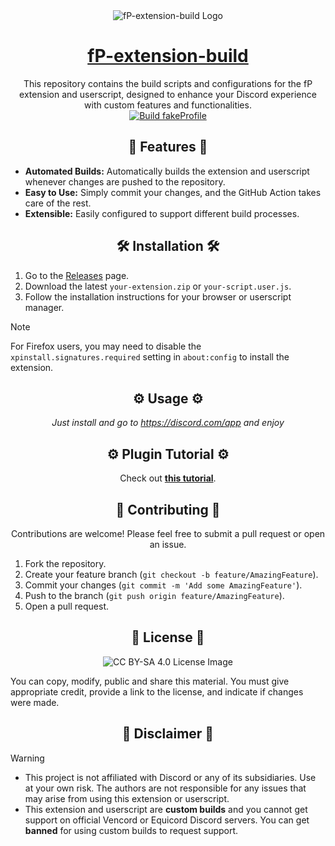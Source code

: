 <div align="center">

  <img src="https://avatars.githubusercontent.com/u/221838119?s=200" alt="fP-extension-build Logo">

# [fP-extension-build](#)

This repository contains the build scripts and configurations for the fP extension and userscript, designed to enhance your Discord experience with custom features and functionalities.  
[![Build fakeProfile](https://github.com/TheLumiDevs/fP-extension-build/actions/workflows/build.yml/badge.svg)](https://github.com/TheLumiDevs/fP-extension-build/actions/workflows/build.yml)

## 🚀 Features 🚀

<div align="left">

*   **Automated Builds:** Automatically builds the extension and userscript whenever changes are pushed to the repository.
*   **Easy to Use:** Simply commit your changes, and the GitHub Action takes care of the rest.
*   **Extensible:** Easily configured to support different build processes.

</div>

## 🛠️ Installation 🛠️

<div align="left">

1.  Go to the [Releases](https://github.com/TheLumiDevs/fP-extension-build/releases) page.
2.  Download the latest `your-extension.zip` or `your-script.user.js`.
3.  Follow the installation instructions for your browser or userscript manager.

> [!NOTE]
> For Firefox users, you may need to disable the `xpinstall.signatures.required` setting in `about:config` to install the extension.

</div>

## ⚙️ Usage ⚙️

*Just install and go to https://discord.com/app and enjoy*

## ⚙️ Plugin Tutorial ⚙️

Check out **[this tutorial](https://github.com/TheLumiDevs/fakeProfile/blob/main/docs/tutorial.md)**.

## 🤝 Contributing 🤝

Contributions are welcome! Please feel free to submit a pull request or open an issue.

<div align="left">

1.  Fork the repository.
2.  Create your feature branch (`git checkout -b feature/AmazingFeature`).
3.  Commit your changes (`git commit -m 'Add some AmazingFeature'`).
4.  Push to the branch (`git push origin feature/AmazingFeature`).
5.  Open a pull request.

</div>

## 📄 License 📄

![![CC BY-SA 4.0 License Image](https://creativecommons.org/licenses/by-sa/4.0/)](https://upload.wikimedia.org/wikipedia/commons/thumb/e/e5/CC_BY-SA_icon.svg/2560px-CC_BY-SA_icon.svg.png)

<div align="left">

You can copy, modify, public and share this material. You must give appropriate credit, provide a link to the license, and indicate if changes were made.

</div>

## 📜 Disclaimer 📜

<div align="left">

> [!WARNING]
> - This project is not affiliated with Discord or any of its subsidiaries. Use at your own risk. The authors are not responsible for any issues that may arise from using this extension or userscript.  
> - This extension and userscript are **custom builds** and you cannot get support on official Vencord or Equicord Discord servers. You can get **banned** for using custom builds to request support.

</div>